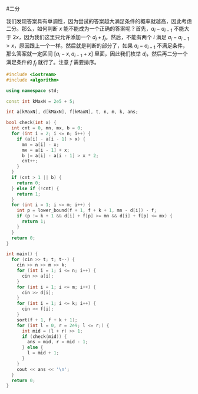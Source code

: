#二分 

我们发现答案具有单调性，因为尝试的答案越大满足条件的概率就越高，因此考虑二分。那么，如何判断 $x$ 能不能成为一个正确的答案呢？首先，$a_i-a_{i-1}$ 不能大于 $2x$，因为我们这里只允许添加一个 $d_i+f_j$。然后，不能有两个 $i$ 满足 $a_i-a_{i-1}>x$，原因跟上一个一样。然后就是判断的部分了，如果 $a_i-a_{i-1}$ 不满足条件，那么答案就一定区间 $[a_i-x,a_{i-1}+x]$ 里面，因此我们枚举 $d_i$，然后再二分一个满足条件的 $f_j$ 就行了。注意 $f$ 需要排序。

```cpp
#include <iostream>
#include <algorithm>

using namespace std;

const int kMaxN = 2e5 + 5;

int a[kMaxN], d[kMaxN], f[kMaxN], t, n, m, k, ans;

bool check(int x) {
  int cnt = 0, mn, mx, b = 0;
  for (int i = 2; i <= n; i++) {
    if (a[i] - a[i - 1] > x) {
      mn = a[i] - x;
      mx = a[i - 1] + x;
      b |= a[i] - a[i - 1] > x * 2;
      cnt++;
    }
  }
  if (cnt > 1 || b) {
    return 0;
  } else if (!cnt) {
    return 1;
  }
  for (int i = 1; i <= m; i++) {
    int p = lower_bound(f + 1, f + k + 1, mn - d[i]) - f;
    if (p != k + 1 && d[i] + f[p] >= mn && d[i] + f[p] <= mx) {
      return 1;
    }
  }
  return 0;
}

int main() {
  for (cin >> t; t; t--) {
    cin >> n >> m >> k;
    for (int i = 1; i <= n; i++) {
      cin >> a[i];
    }
    for (int i = 1; i <= m; i++) {
      cin >> d[i];
    }
    for (int i = 1; i <= k; i++) {
      cin >> f[i];
    }
    sort(f + 1, f + k + 1);
    for (int l = 0, r = 2e9; l <= r;) {
      int mid = (l + r) >> 1;
      if (check(mid)) {
        ans = mid, r = mid - 1;
      } else {
        l = mid + 1;
      }
    }
    cout << ans << '\n';
  }
  return 0;
}
```